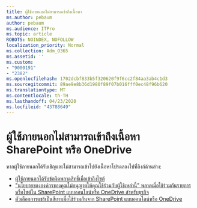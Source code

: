 ```yaml
---
title: ผู้ใช้ภายนอกไม่สามารถเข้าถึงเนื้อหา
ms.author: pebaum
author: pebaum
ms.audience: ITPro
ms.topic: article
ROBOTS: NOINDEX, NOFOLLOW
localization_priority: Normal
ms.collection: Adm_O365
ms.assetid: ''
ms.custom:
- "9000191"
- "2382"
ms.openlocfilehash: 1702dcbf833b5f320620f9f6cc2f84aa3ab4c1d3
ms.sourcegitcommit: 89ae9e8b36d1980f89f07b016fff0ec48f96b620
ms.translationtype: MT
ms.contentlocale: th-TH
ms.lasthandoff: 04/23/2020
ms.locfileid: "43788649"
---
```

# <a name="external-user-cannot-access-sharepoint-or-onedrive-content"></a>ผู้ใช้ภายนอกไม่สามารถเข้าถึงเนื้อหา SharePoint หรือ OneDrive

หากผู้ใช้ภายนอกได้รับเชิญและไม่สามารถเข้าไปยังเนื้อหาโปรดลองไปที่ลิงก์ด้านล่าง:

- [ผู้ใช้ภายนอกได้รับข้อผิดพลาดสิทธิ์เมื่อเข้าถึงไซต์](https://docs.microsoft.com/sharepoint/support/administration/access-denied-or-need-permission-error-sharepoint-online-or-onedrive-for-business)
- ["นโยบายขององค์กรของคุณไม่อนุญาตให้คุณใช้ร่วมกับผู้ใช้เหล่านี้" พลาดเมื่อใช้ร่วมกันรายการหรือไซต์ใน SharePoint แบบออนไลน์หรือ OneDrive สําหรับธุรกิจ](https://docs.microsoft.com/sharepoint/support/administration/organization-policies-do-not-allow-you-to-share-with-users-error)
- [ตัวเลือกการแชร์เป็นสีเทาเมื่อใช้ร่วมกันจาก SharePoint แบบออนไลน์หรือ OneDrive](https://docs.microsoft.com/sharepoint/support/administration/sharing-options-grayed-out-when-sharing-from-sharepoint-online-or-onedrive)
